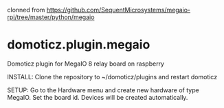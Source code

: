 clonned from https://github.com/SequentMicrosystems/megaio-rpi/tree/master/python/megaio

# domoticz.plugin.megaio
Domoticz plugin for MegaIO 8 relay board on raspberry

INSTALL:
Clone the repository to ~/domoticz/plugins and restart domoticz

SETUP:
Go to the Hardware menu and create new hardware of type MegaIO. Set the board id. 
Devices will be created automatically.

